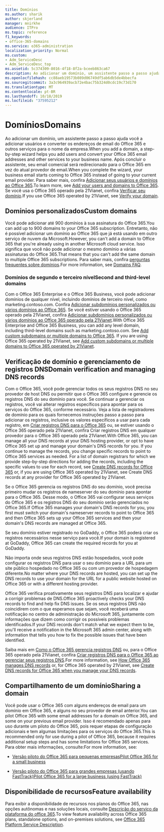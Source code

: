 ```yaml
---
title: Domínios
ms.author: sharik
author: skjerland
manager: mnirkhe
audience: ITPro
ms.topic: reference
f1_keywords:
- office-365-domains
ms.service: o365-administration
localization_priority: Normal
ms.custom:
- Adm_ServiceDesc
- Adm_ServiceDesc_top
ms.assetid: 5c374309-8016-4f18-8f2a-bceeb863ca67
description: Ao adicionar um domínio, um assistente passo a passo ajuda você a adicionar usuários e converter os endereços de email do Office 365 e outros serviços para o nome da empresa. Após concluir o assistente, seu email comercial será redirecionado para o Office 365 em vez do atual provedor de email. Para saber mais, confira Adicionar seus usuários e domínios ao Office 365. Se você usar o Office 365 operado pela 21Vianet, confira verificar seu domínio.
ms.openlocfilehash: cc88aeb19573b089d06749df5ab6db5de4bbecfa
ms.sourcegitcommit: 3a3c964939acb72e4bac75b324d0cdc19c73d170
ms.translationtype: MT
ms.contentlocale: pt-BR
ms.lasthandoff: 10/18/2019
ms.locfileid: "37595212"
---
```

# <a name="domains"></a><span data-ttu-id="70661-106">Domínios</span><span class="sxs-lookup"><span data-stu-id="70661-106">Domains</span></span>

<span data-ttu-id="70661-107">Ao adicionar um domínio, um assistente passo a passo ajuda você a adicionar usuários e converter os endereços de email do Office 365 e outros serviços para o nome da empresa.</span><span class="sxs-lookup"><span data-stu-id="70661-107">When you add a domain, a step-by-step wizard helps you add users and convert your Office 365 email addresses and other services to your business name.</span></span> <span data-ttu-id="70661-108">Após concluir o assistente, seu email comercial será redirecionado para o Office 365 em vez do atual provedor de email.</span><span class="sxs-lookup"><span data-stu-id="70661-108">When you complete the wizard, your business email starts coming to Office 365 instead of going to your current email provider.</span></span> <span data-ttu-id="70661-109">Para saber mais, confira [Adicionar seus usuários e domínios ao Office 365](https://support.office.com/article/6383f56d-3d09-4dcb-9b41-b5f5a5efd611).</span><span class="sxs-lookup"><span data-stu-id="70661-109">To learn more, see [Add your users and domains to Office 365](https://support.office.com/article/6383f56d-3d09-4dcb-9b41-b5f5a5efd611).</span></span> <span data-ttu-id="70661-110">Se você usa o Office 365 operado pela 21Vianet, confira [Verificar seu domínio](https://docs.microsoft.com/office365/admin/setup/add-domain).</span><span class="sxs-lookup"><span data-stu-id="70661-110">If you use Office 365 operated by 21Vianet, see [Verify your domain](https://docs.microsoft.com/office365/admin/setup/add-domain).</span></span>
  
## <a name="custom-domains"></a><span data-ttu-id="70661-111">Domínios personalizados</span><span class="sxs-lookup"><span data-stu-id="70661-111">Custom domains</span></span>

<span data-ttu-id="70661-112">Você pode adicionar até 900 domínios à sua assinatura do Office 365.</span><span class="sxs-lookup"><span data-stu-id="70661-112">You can add up to 900 domains to your Office 365 subscription.</span></span> <span data-ttu-id="70661-113">Entretanto, não é possível adicionar um domínio ao Office 365 que já está usando em outro serviço de nuvem da Microsoft.</span><span class="sxs-lookup"><span data-stu-id="70661-113">However, you can't add a domain to Office 365 that you're already using in another Microsoft cloud service.</span></span> <span data-ttu-id="70661-114">Isso significa que você não pode adicionar o mesmo domínio a várias assinaturas do Office 365.</span><span class="sxs-lookup"><span data-stu-id="70661-114">That means that you can't add the same domain to multiple Office 365 subscriptions.</span></span> <span data-ttu-id="70661-115">Para saber mais, confira [perguntas frequentes sobre domínios](https://support.office.com/article/Domains-FAQ-1272bad0-4bd4-4796-8005-67d6fb3afc5a).</span><span class="sxs-lookup"><span data-stu-id="70661-115">For more information, see [Domains FAQ](https://support.office.com/article/Domains-FAQ-1272bad0-4bd4-4796-8005-67d6fb3afc5a).</span></span>
  
### <a name="second-and-third-level-domains"></a><span data-ttu-id="70661-116">Domínios de segundo e terceiro nível</span><span class="sxs-lookup"><span data-stu-id="70661-116">Second and third-level domains</span></span>

<span data-ttu-id="70661-p104">Com o Office 365 Enterprise e o Office 365 Business, você pode adicionar domínios de qualquer nível, incluindo domínios de terceiro nível, como marketing.contoso.com. Confira [Adicionar subdomínios personalizados ou vários domínios ao Office 365](https://docs.microsoft.com/office365/admin/setup/domains-faq). Se você estiver usando o Office 365 operado pela 21Vianet, confira [Adicionar subdomínios personalizados ou vários domínios ao Office 365 operado pela 21Vianet](https://docs.microsoft.com/office365/admin/setup/domains-faq).</span><span class="sxs-lookup"><span data-stu-id="70661-p104">With Office 365 Enterprise and Office 365 Business, you can add any level domain, including third-level domains such as marketing.contoso.com. See [Add custom subdomains or multiple domains to Office 365](https://docs.microsoft.com/office365/admin/setup/domains-faq). If you are using Office 365 operated by 21Vianet, see [Add custom subdomains or multiple domains to Office 365 operated by 21Vianet](https://docs.microsoft.com/office365/admin/setup/domains-faq).</span></span>
  
## <a name="domain-verification-and-managing-dns-records"></a><span data-ttu-id="70661-120">Verificação de domínio e gerenciamento de registros DNS</span><span class="sxs-lookup"><span data-stu-id="70661-120">Domain verification and managing DNS records</span></span>

<span data-ttu-id="70661-p105">Com o Office 365, você pode gerenciar todos os seus registros DNS no seu provedor de host DNS ou permitir que o Office 365 configure e gerencie os registros DNS do seu domínio para você. Se continuar a gerenciar os registros, você vai alterar registros específicos para apontar para os serviços do Office 365, conforme necessário. Veja a lista de registradores de domínio para os quais fornecemos instruções passo a passo para adicionar os registros, inclusive os valores específicos a usar para cada registro, em [Criar registros DNS para o Office 365](https://docs.microsoft.com/office365/admin/get-help-with-domains/create-dns-records-at-any-dns-hosting-provider) ou, se estiver usando o Office 365 operado pela 21Vianet, confira Criar registros DNS em qualquer provedor para o Office 365 operado pela 21Vianet.</span><span class="sxs-lookup"><span data-stu-id="70661-p105">With Office 365, you can manage all your DNS records at your DNS hosting provider, or opt to have Office 365 set up and manage your domain's DNS records for you. If you continue to manage the records, you change specific records to point to Office 365 services as needed. For a list of domain registrars for which we provide step-by-step directions for adding the records, including the specific values to use for each record, see [Create DNS records for Office 365](https://docs.microsoft.com/office365/admin/get-help-with-domains/create-dns-records-at-any-dns-hosting-provider) or, if you are using Office 365 operated by 21Vianet, see Create DNS records at any provider for Office 365 operated by 21Vianet.</span></span> 
  
<span data-ttu-id="70661-124">Se o Office 365 gerencia os registros DNS do seu domínio, você precisa primeiro mudar os registros de nameserver do seu domínio para apontar para o Office 365. Desse modo, o Office 365 vai configurar seus serviços do Office 365 e os registros DNS do seu domínio serão gerenciados no Office 365.</span><span class="sxs-lookup"><span data-stu-id="70661-124">If Office 365 manages your domain's DNS records for you, you first must switch your domain's nameserver records to point to Office 365 and then Office 365 sets up your Office 365 services and then your domain's DNS records are managed at Office 365.</span></span>
  
<span data-ttu-id="70661-125">Se seu domínio estiver registrado no GoDaddy, o Office 365 poderá criar os registros necessários nesse serviço para você.</span><span class="sxs-lookup"><span data-stu-id="70661-125">If your domain is registered at GoDaddy, Office 365 can create the required records for you at GoDaddy.</span></span> 
  
<span data-ttu-id="70661-126">Não importa onde seus registros DNS estão hospedados, você pode configurar os registros DNS para usar o seu domínio para a URL para um site público hospedado no Office 365 ou com um provedor de hospedagem diferente.</span><span class="sxs-lookup"><span data-stu-id="70661-126">No matter where your DNS records are hosted, you can set up the DNS records to use your domain for the URL for a public website hosted on Office 365 or with a different hosting provider.</span></span> 
  
<span data-ttu-id="70661-127">Office 365 verifica proativamente seus registros DNS para localizar e ajudar a corrigir problemas de DNS.</span><span class="sxs-lookup"><span data-stu-id="70661-127">Office 365 proactively checks your DNS records to find and help fix DNS issues.</span></span> <span data-ttu-id="70661-128">Se os seus registros DNS não coincidirem com o que esperamos que sejam, você receberá uma notificação no centro de administração do Microsoft 365, juntamente com informações que dizem como corrigir os possíveis problemas identificados.</span><span class="sxs-lookup"><span data-stu-id="70661-128">If your DNS records don't match what we expect them to be, you'll receive a notification in the Microsoft 365 admin center, along with information that tells you how to fix the possible issues that have been identified.</span></span>
  
<span data-ttu-id="70661-129">Saiba mais em [Como o Office 365 gerencia registros DNS](https://docs.microsoft.com/office365/admin/setup/domains-faq) ou, para o Office 365 operado pela 21Vianet, confira [Criar registros DNS para o Office 365 ao gerenciar seus registros DNS](https://docs.microsoft.com/office365/admin/services-in-china/create-dns-records-when-you-manage-your-dns-records).</span><span class="sxs-lookup"><span data-stu-id="70661-129">For more information, see [How Office 365 manages DNS records](https://docs.microsoft.com/office365/admin/setup/domains-faq) or, for Office 365 operated by 21Vianet, see [Create DNS records for Office 365 when you manage your DNS records](https://docs.microsoft.com/office365/admin/services-in-china/create-dns-records-when-you-manage-your-dns-records).</span></span>
  
## <a name="sharing-a-domain"></a><span data-ttu-id="70661-130">Compartilhamento de um domínio</span><span class="sxs-lookup"><span data-stu-id="70661-130">Sharing a domain</span></span>

<span data-ttu-id="70661-131">Você pode usar o Office 365 com alguns endereços de email para um domínio em Office 365, e alguns no seu provedor de email anterior.</span><span class="sxs-lookup"><span data-stu-id="70661-131">You can pilot Office 365 with some email addresses for a domain on Office 365, and some on your previous email provider.</span></span> <span data-ttu-id="70661-132">Isso é recomendado apenas para uso durante um piloto do Office 365, pois requer etapas de configuração adicionais e tem algumas limitações para os serviços do Office 365.</span><span class="sxs-lookup"><span data-stu-id="70661-132">This is recommended only for use during a pilot of Office 365, because it requires additional setup steps and has some limitations for Office 365 services.</span></span> <span data-ttu-id="70661-133">Para obter mais informações, consulte:</span><span class="sxs-lookup"><span data-stu-id="70661-133">For more information, see:</span></span>
  
- [<span data-ttu-id="70661-134">Versão piloto do Office 365 para pequenas empresas</span><span class="sxs-lookup"><span data-stu-id="70661-134">Pilot Office 365 for a small business</span></span>](https://support.office.com/article/39cee536-6a03-40cf-b9c1-f301bb6001d7)
    
- [<span data-ttu-id="70661-135">Versão piloto do Office 365 para grandes empresas (usando FastTrack)</span><span class="sxs-lookup"><span data-stu-id="70661-135">Pilot Office 365 for a large business (using FastTrack)</span></span>](https://fasttrack.office.com/onboard)
    
## <a name="feature-availability"></a><span data-ttu-id="70661-136">Disponibilidade de recursos</span><span class="sxs-lookup"><span data-stu-id="70661-136">Feature availability</span></span>

<span data-ttu-id="70661-137">Para exibir a disponibilidade de recursos nos planos do Office 365, nas opções autônomas e nas soluções locais, consulte [Descrição do serviço da plataforma do office 365](office-365-platform-service-description.md).</span><span class="sxs-lookup"><span data-stu-id="70661-137">To view feature availability across Office 365 plans, standalone options, and on-premises solutions, see [Office 365 Platform Service Description](office-365-platform-service-description.md).</span></span>
  

